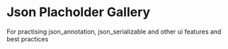 # Json Placholder Gallery

For practising json_annotation, json_serializable and other ui features and best practices
